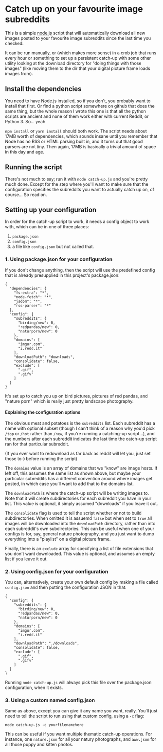 # Catch up on your favourite image subreddits

This is a simple [node.js](https://nodejs.org) script that will
automatically download all new images posted to your favourite
image subreddits since the last time you checked.

It can be run manually, or (which makes more sense) in a crob job
that runs every hour or something to set up a persistent catch-up
with some other utility looking at the download directory for
"doing things with those images" (like moving them to the dir that
your digital picture frame loads images from).

## Install the dependencies

You need to have Node.js installed, so if you don't, you probably
want to install that first. Or find a python script somewhere on
github that does the same thing, but the whole reason I wrote this
one is that all the python scripts are ancient and none of them
work either with current Reddit, or Python 3. So... yeah.

`npm install` or `yarn install` should both work. The script
needs about 17MB worth of dependencies, which sounds insane until
you remember that Node has no RSS or HTML parsing built in, and
it turns out that good parsers are not tiny. Then again, 17MB is
basically a trivial amount of space in this day and age.

## Running the script

There's not much to say; run it with `node catch-up.js` and you're
pretty much done. Except for the step where you'll want to make
sure that the configuration specifies the subreddits you want to
actually catch up on, of course... So read on.

## Setting up your configuration

In order for the catch-up script to work, it needs a config
object to work with, which can be in one of three places:

1. `package.json`
2. `config.json`
3. a file like `config.json` but not called that.

### 1. Using package.json for your configuration

If you don't change anything, then the script will use the
predefined config that is already presupplied in this project's
package.json:

```
{
  "dependencies": {
    "fs-extra": "*",
    "node-fetch": "*",
    "jsdom": "*",
    "rss-parser": "*"
  },
  "config": {
    "subreddits": {
      "birding/new": 0,
      "redpandas/new": 0,
      "naturporn/new": 0
    },
    "domains": [
      "imgur.com",
      "i.redd.it"
    ],
    "downloadPath": "downloads",
    "consolidate": false,
    "exclude": [
      ".gif",
      ".gifv"
    ]
  }
}
```

It's set up to catch you up on bird pictures, pictures
of red pandas, and "nature porn" which is really just
pretty landscape photography.

#### Explaining the configuration options

The obvious meat and potatoes is the `subreddits` list.
Each subreddit has a name with optional subset (though
I can't think of a reason why you'd pick `/top` or `/hot`
rather than `/new`, if you're running a catching-up
script...), and the numbers after each subreddit indicates
the last time the catch-up script ran for that particular
subreddit.

(If you ever want to redownload as far back as reddit will
let you, just set those to `0` before running the script)

The `domains` value is an array of domains that we "know"
are image hosts. If left off, this assumes the same
list as shown above, but maybe your particular subreddits
has a different convention around where images get posted,
in which case you'll want to add that to the domains list.

The `downloadPath` is where the catch-up script will be
writing images to. Note that it will create subdirectories
for each subreddit you have in your list. This value is
optional, it simply assumed "downloads" if you leave it out.

The `consolidate` flag is used to tell the script whether or
not to build subdirectories. When omitted it is assuemd `false`
but when set to `true` all images will be downloaded into the
`downloadPath` directory, rather than into each subreddit's
own subdirectories. This can be useful when one of your
configs is for, say, general nature photography, and you
just want to dump everything into a "playlist" on a digital
picture frame.

Finally, there is an `exclude` array for specifying a list
of file extensions that you don't want downloaded. This value
is optional, and assumes an empty list if you leave it out.

### 2. Using config.json for your configuration

You can, alternatively, create your own default config
by making a file called `config.json` and then putting
the configuration JSON in that:

```
{
  "config": {
    "subreddits": {
      "birding/new": 0,
      "redpandas/new": 0,
      "naturporn/new": 0
    },
    "domains": [
      "imgur.com",
      "i.redd.it"
    ],
    "downloadPath": "./downloads",
    "consolidate": false,
    "exclude": [
      ".gif",
      ".gifv"
    ]
  }
}
```

Running `node catch-up.js` will always pick this file over
the package.json configuration, when it exists.

### 3. Using a custom named config.json

Same as above, except you can give it any name you
want, really. You'll just need to tell the script
to run using that custom config, using a `-c` flag:

```
node catch-up.js -c yourfilenamehere
```

This can be useful if you want multiple thematic
catch-up operations. For instance, one `nature.json`
for all your natury photographs, and `aww.json`
for all those puppy and kitten photos.

